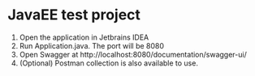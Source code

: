 # JavaEE test project

1. Open the application in Jetbrains IDEA
2. Run Application.java. The port will be 8080
3. Open Swagger at http://localhost:8080/documentation/swagger-ui/
4. (Optional) Postman collection is also available to use.